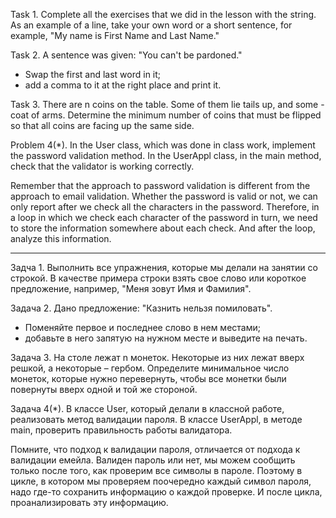 Task 1.
Complete all the exercises that we did in the lesson with the string.
As an example of a line, take your own word or a short sentence, for example, "My name is First Name and Last Name."

Task 2.
A sentence was given: "You can't be pardoned."
- Swap the first and last word in it;
- add a comma to it at the right place and print it.

Task 3.
There are n coins on the table. Some of them lie tails up, and some - coat of arms.
Determine the minimum number of coins that must be flipped so that all coins are
facing up the same side.

Problem 4(*).
In the User class, which was done in class work, implement the password validation method.
In the UserAppl class, in the main method, check that the validator is working correctly.

Remember that the approach to password validation is different from the approach to email validation.
Whether the password is valid or not, we can only report after we check all the characters in the password.
Therefore, in a loop in which we check each character of the password in turn, we need to store the information somewhere
about each check. And after the loop, analyze this information.

___________________________

Задча 1.
Выполнить все упражнения, которые мы делали на занятии со строкой.
В качестве примера строки взять свое слово или короткое предложение, например, "Меня зовут Имя и Фамилия". 

Задача 2.
Дано предложение: "Казнить нельзя помиловать".
- Поменяйте первое и последнее слово в нем местами;
- добавьте в него запятую на нужном месте и выведите на печать.

Задача 3.
На столе лежат n монеток. Некоторые из них лежат вверх решкой, а некоторые – гербом.
Определите минимальное число монеток, которые нужно перевернуть, чтобы все монетки были
повернуты вверх одной и той же стороной.

Задача 4(*).
В классе User, который делали в классной работе, реализовать метод валидации пароля.
В классе UserAppl, в методе main, проверить правильность работы валидатора.

Помните, что подход к валидации пароля, отличается от подхода к валидации емейла.
Валиден пароль или нет, мы можем сообщить только после того, как проверим все символы в пароле.
Поэтому в цикле, в котором мы проверяем поочередно каждый символ пароля, надо где-то сохранить информацию
о каждой проверке. И после цикла, проанализировать эту информацию.













